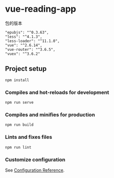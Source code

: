 # vue-reading-app

包的版本
```
"epubjs": "^0.3.63",
"less": "^4.1.3",
"less-loader": "^11.1.0",
"vue": "^2.6.14",
"vue-router": "^3.6.5",
"vuex": "^3.6.2"
```
## Project setup
```
npm install
```

### Compiles and hot-reloads for development
```
npm run serve
```

### Compiles and minifies for production
```
npm run build
```

### Lints and fixes files
```
npm run lint
```

### Customize configuration
See [Configuration Reference](https://cli.vuejs.org/config/).
